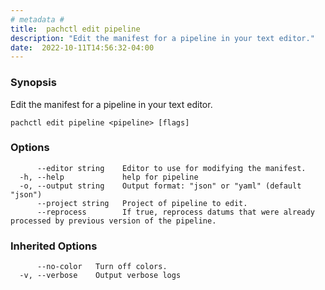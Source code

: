 ```yaml
---
# metadata # 
title:  pachctl edit pipeline
description: "Edit the manifest for a pipeline in your text editor."
date:  2022-10-11T14:56:32-04:00
---
```


### Synopsis

Edit the manifest for a pipeline in your text editor.

```
pachctl edit pipeline <pipeline> [flags]
```

### Options

```
      --editor string    Editor to use for modifying the manifest.
  -h, --help             help for pipeline
  -o, --output string    Output format: "json" or "yaml" (default "json")
      --project string   Project of pipeline to edit.
      --reprocess        If true, reprocess datums that were already processed by previous version of the pipeline.
```

### Inherited Options

```
      --no-color   Turn off colors.
  -v, --verbose    Output verbose logs
```

